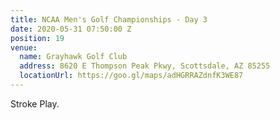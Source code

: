 ```yaml
---
title: NCAA Men's Golf Championships - Day 3
date: 2020-05-31 07:50:00 Z
position: 19
venue:
  name: Grayhawk Golf Club
  address: 8620 E Thompson Peak Pkwy, Scottsdale, AZ 85255
  locationUrl: https://goo.gl/maps/adHGRRAZdnfK3WE87
---
```


Stroke Play.
